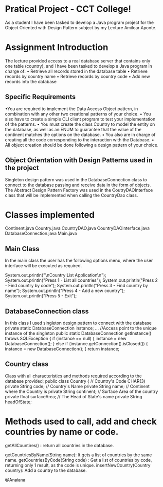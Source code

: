 # Pratical Project - CCT College!

 As a student I have been tasked to develop a Java program project for the Object Oriented with Design Pattern subject by my Lecture Amilcar Aponte.


# Assignment Introduction

The lecture provided access to a real database server that contains only one table (country), and I have been tasked to develop a Java program in charge of:
• Retrieve all records stored in the database table
• Retrieve records by country name
• Retrieve records by country code
• Add new records into the database

## Specific Requirements
•You are required to implement the Data Access Object pattern, in combination with any other two creational patterns of your choice.
• You also have to create a simple CLI client program to test your implementation of the patterns.
• You must create the class Country to model the entity on the database, as well as an ENUM
to guarantee that the value of the continent matches the options on the database.
• You also are in charge of creating all the code corresponding to the interaction with the
Database.
• All object creation should be done following a design pattern of your choice.


## Object Orientation with Design Patterns used in the project

Singleton design pattern was used in the DatabaseConnection class to connect to the database passing and receive data in the form of objects.
The Abstract Design Pattern Factory was used in the CoutryDAOInterface class that will be implemented when calling the CountryDao class.

# Classes implemented
Continent.java
Country.java
CountryDAO.java
CountryDAOInterface.java
DatabaseConnection.java
Main.java


## Main Class
In the main class the user has the following options menu, where the user interface will be executed as required.

System.out.println("\nCountry List Application\n");
		System.out.println("Press 1 - List all countries");
		System.out.println("Press 2 - Find country by code");
		System.out.println("Press 3 - Find country by name");
		System.out.println("Press 4 - Add a new country");
		System.out.println("Press 5 - Exit");


## DatabaseConnection class
In this class I used singleton design pattern to connect with the database
private static DatabaseConnection instance;
...
 //Access point to the unique instance of the singleton
    public static DatabaseConnection getInstance() throws SQLException {
        if (instance == null) {
            instance = new DatabaseConnection();
        } else if (instance.getConnection().isClosed()) {
            instance = new DatabaseConnection();
        }
        return instance;

## Country class
Class with all characteristics and methods required according to the database provided;
public class Country {
	// Country's Code CHAR(3)
	private String code;
	// Country's Name
	private String name;
	// Continent where the Country is
	private String continent;
	// Surface Area of the country
	private float surfaceArea;
	// The Head of State's name
	private String headOfState;




# Methods used to call, add and check countries by name or code. 

getAllCountires() : return all countries in the database.

getCountriesByName(String name): It gets a list of countries by the same name.
getCountriesByCode(String code) : Get a list of countries by code, returning only 1 result, as the code is unique.
insertNewCountry(Country country): Add a country to the database.

@Anaiana
